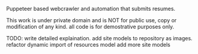 Puppeteer based webcrawler and automation that submits resumes.

This work is under private domain and is NOT for public use, copy or modification of any kind. all code is for demostrative purposes only.


TODO: write detailed explaination.
add site models to repository as images.
refactor dynamic import of resources model
add more site models
